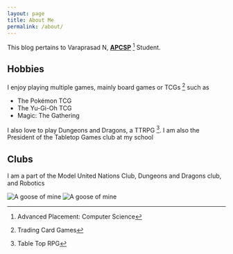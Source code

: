 ```yaml
---
layout: page
title: About Me
permalink: /about/
---
```


This blog pertains to Varaprasad N, **[APCSP](https://www.youtube.com/watch?v=dQw4w9WgXcQ)** [^1] Student.

## Hobbies
I enjoy playing multiple games, mainly board games or TCGs [^2] such as
- The Pokémon TCG
- The Yu-Gi-Oh TCG
- Magic: The Gathering

I also love to play Dungeons and Dragons, a TTRPG [^3]. I am also the President of the Tabletop Games club at my school

## Clubs
I am a part of the Model United Nations Club, Dungeons and Dragons club, and Robotics

![]({{site.baseurl}}/images/itsagoose.png "A goose of mine")
![]({{site.baseurl}}/images/FOOTPOWDER2.png "A goose of mine")

[^1]: Advanced Placement: Computer Science
[^2]: Trading Card Games
[^3]: Table Top RPG
